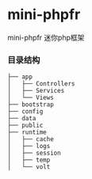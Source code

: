 # mini-phpfr
mini-phpfr 迷你php框架

### 目录结构
```shell
├── app
│   ├── Controllers
│   ├── Services
│   └── Views
├── bootstrap
├── config
├── data
├── public
├── runtime
│   ├── cache
│   ├── logs
│   ├── session
│   ├── temp
│   └── volt

```